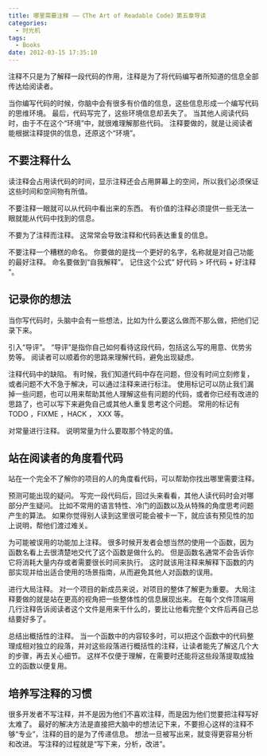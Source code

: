```yaml
---
title: 哪里需要注释 ——《The Art of Readable Code》第五章导读
categories:
  - 时光机
tags:
  - Books
date: 2012-03-15 17:35:10
---
```


注释不只是为了解释一段代码的作用，注释是为了将代码编写者所知道的信息全部传达给阅读者。

当你编写代码的时候，你脑中会有很多有价值的信息，这些信息形成一个编写代码的思维环境。 最后，代码写完了，这些环境信息却丢失了。 当其他人阅读代码时，由于不在这个“环境”中，就很难理解那些代码。 注释要做的，就是让阅读者能根据注释提供的信息，还原这个“环境”。


## 不要注释什么
读注释会占用读代码的时间，显示注释还会占用屏幕上的空间，所以我们必须保证这些时间和空间物有所值。

不要注释一眼就可以从代码中看出来的东西。 有价值的注释必须提供一些无法一眼就能从代码中找到的信息。

不要为了注释而注释。 这常常会导致注释和代码表达重复的信息。

不要注释一个糟糕的命名。 你要做的是找一个更好的名字，名称就是对自己功能的最好注释。 命名要做到“自我解释”。 记住这个公式“ 好代码 > 坏代码 + 好注释 ”。

## 记录你的想法
当你写代码时，头脑中会有一些想法，比如为什么要这么做而不那么做，把他们记录下来。

引入“导评”。 “导评”是指你自己如何看待这段代码，包括这么写的用意、优势劣势等。 阅读者可以顺着你的思路来理解代码，避免出现疑虑。

注释代码中的缺陷。 有时候，我们知道代码中存在问题，但没有时间立刻修复，或者问题不大不急于解决，可以通过注释来进行标注。 使用标记可以防止我们漏掉一些问题，也可以用来帮助其他人理解这些有问题的代码，或者你已经有改进的思路了，也可以写下来避免自己或其他人重复思考这个问题。 常用的标记有 TODO ，FIXME ，HACK ， XXX 等。

对常量进行注释。 说明常量为什么要取那个特定的值。

## 站在阅读者的角度看代码
站在一个完全不了解你的项目的人的角度看代码，可以帮助你找出哪里需要注释。

预测可能出现的疑问。 写完一段代码后，回过头来看看，其他人读代码时会对哪部分产生疑问。 比如不常用的语言特性、冷门的函数以及从特殊的角度思考问题产生的算法。 如果你觉得别人读到这里很可能会被卡一下，就应该有预见性的加上说明，帮他们渡过难关。

为可能被误用的功能加上注释。 很多时候开发者会想当然的使用一个函数，因为函数名看上去很清楚地交代了这个函数是做什么的。 但是函数名通常不会告诉你它将消耗大量内存或者需要很长时间来执行。 这时就该用注释来解释下函数的内部实现并给出适合使用的场景指南，从而避免其他人对函数的误用。

进行大局注释。 对一个项目的新成员来说，对项目的整体了解更为重要。 大局注释要做的就是站在更高的视角把一些整体性的信息展现出来。 在每个文件顶端用几行注释告诉阅读者这个文件是用来干什么的，要比让他看完整个文件后再自己总结要好多了。

总结出概括性的注释。 当一个函数中的内容较多时，可以把这个函数中的代码整理成相对独立的段落，并对这些段落进行概括性的注释，让读者能先了解这几个大的步骤，再去关心细节。 这样不仅便于理解，在需要时还能将这些段落提取成独立的函数以便复用。

## 培养写注释的习惯
很多开发者不写注释，并不是因为他们不喜欢注释，而是因为他们觉要把注释写好太难了。 最好的解决方法是直接把大脑中的想法记下来，不要担心这样的注释不够“专业”，注释的目的是为了传递信息。 想法一旦被写出来，就变得更容易分析和改进。 写注释的过程就是“写下来，分析，改进”。
